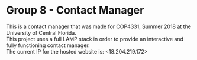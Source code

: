 <h1>Group 8 - Contact Manager</h1>
This is a contact manager that was made for COP4331, Summer 2018 at the University of Central Florida.</br>
This project uses a full LAMP stack in order to provide an interactive and fully functioning contact manager.</br>
The current IP for the hosted website is: <18.204.219.172>
 
